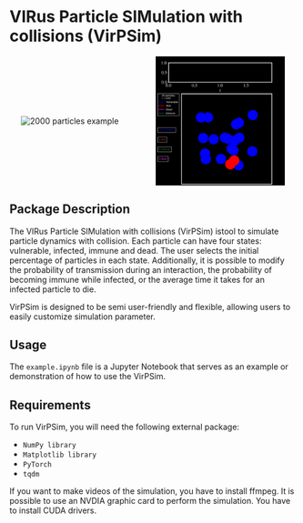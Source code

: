 # VIRus Particle SIMulation with collisions (VirPSim)

<div style="display: flex; flex-direction: row; justify-content: center; align-items: center;">
    <img src="./im_ex2.gif" alt="2000 particles example" style="width: 45%; margin-right: 5px;">
    <img src="./im_ex.gif" alt="20 particles example" style="width: 45%; margin-left: 5px;">
</div>

## Package Description

The VIRus Particle SIMulation with collisions (VirPSim) istool to simulate particle dynamics with collision. Each particle can have four states: vulnerable, infected, immune and dead. The user selects the initial percentage of particles in each state. Additionally, it is possible to modify the probability of transmission during an interaction, the probability of becoming immune while infected, or the average time it takes for an infected particle to die.

VirPSim is designed to be semi user-friendly and flexible, allowing users to easily customize simulation parameter. 


## Usage

The `example.ipynb` file is a Jupyter Notebook that serves as an example or demonstration of how to use the VirPSim. 


## Requirements

To run VirPSim, you will need the following external package:

- `NumPy library`
- `Matplotlib library`
- `PyTorch`
- `tqdm`

If you want to make videos of the simulation, you have to install ffmpeg.
It is possible to use an NVDIA graphic card to perform the simulation. You have to install CUDA drivers.
